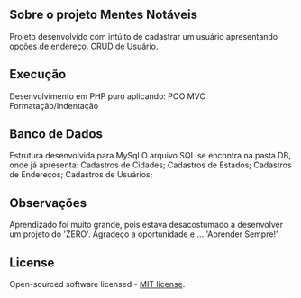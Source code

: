## Sobre o projeto Mentes Notáveis

Projeto desenvolvido com intúito de cadastrar um usuário apresentando opções de endereço.
CRUD de Usuário.

## Execução

Desenvolvimento em PHP puro aplicando:
POO
MVC
Formatação/Indentação

## Banco de Dados

Estrutura desenvolvida para MySql
O arquivo SQL se encontra na pasta DB, onde já apresenta:
Cadastros de Cidades;
Cadastros de Estados;
Cadastros de Endereços;
Cadastros de Usuários;

## Observações

Aprendizado foi muito grande, pois estava desacostumado a desenvolver um projeto do 'ZERO'.
Agradeço a oportunidade e ...
'Aprender Sempre!'

## License

Open-sourced software licensed - [MIT license](https://opensource.org/licenses/MIT).
